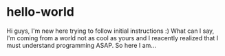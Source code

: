 # hello-world
Hi guys, I'm new here trying to follow initial instructions :)
What can I say, I'm coming from a world not as cool as yours and I reacently realized that I must understand programming ASAP. So here I am... 

